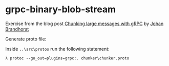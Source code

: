 # grpc-binary-blob-stream

Exercise from the blog post [Chunking large messages with gRPC](https://jbrandhorst.com/post/grpc-binary-blob-stream/) by [Johan Brandhorst
](https://twitter.com/JohanBrandhorst)

Generate proto file:

Inside `..\src\protos` run the following statement:

    λ protoc --go_out=plugins=grpc:. chunker\chunker.proto